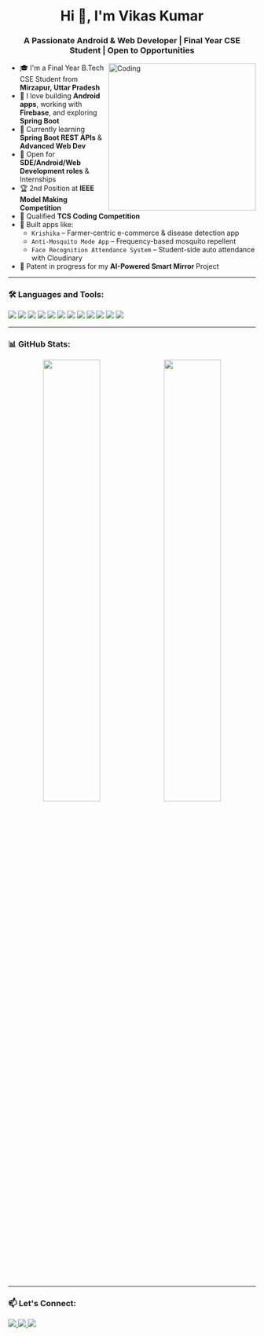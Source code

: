 <h1 align="center">Hi 👋, I'm Vikas Kumar</h1>
<h3 align="center">A Passionate Android & Web Developer | Final Year CSE Student | Open to Opportunities</h3>

<img align="right" alt="Coding" width="300" src="https://media.giphy.com/media/qgQUggAC3Pfv687qPC/giphy.gif" />

- 🎓 I'm a Final Year B.Tech CSE Student from **Mirzapur, Uttar Pradesh**
- 🚀 I love building **Android apps**, working with **Firebase**, and exploring **Spring Boot**
- 🧠 Currently learning **Spring Boot REST APIs** & **Advanced Web Dev**
- 💼 Open for **SDE/Android/Web Development roles** & Internships
- 🏆 2nd Position at **IEEE Model Making Competition**
- 🥇 Qualified **TCS Coding Competition**
- 📱 Built apps like:
  - `Krishika` – Farmer-centric e-commerce & disease detection app
  - `Anti-Mosquito Mode App` – Frequency-based mosquito repellent
  - `Face Recognition Attendance System` – Student-side auto attendance with Cloudinary
- 🧪 Patent in progress for my **AI-Powered Smart Mirror** Project

---

### 🛠️ Languages and Tools:
<p>
  <img src="https://img.shields.io/badge/Java-ED8B00?style=for-the-badge&logo=java&logoColor=white"/>
  <img src="https://img.shields.io/badge/Firebase-ffca28?style=for-the-badge&logo=firebase&logoColor=black"/>
  <img src="https://img.shields.io/badge/Android-3DDC84?style=for-the-badge&logo=android&logoColor=white"/>
  <img src="https://img.shields.io/badge/HTML5-e34c26?style=for-the-badge&logo=html5&logoColor=white"/>
  <img src="https://img.shields.io/badge/CSS3-264de4?style=for-the-badge&logo=css3&logoColor=white"/>
  <img src="https://img.shields.io/badge/JavaScript-f7df1e?style=for-the-badge&logo=javascript&logoColor=black"/>
  <img src="https://img.shields.io/badge/MongoDB-4DB33D?style=for-the-badge&logo=mongodb&logoColor=white"/>
  <img src="https://img.shields.io/badge/Express.js-000000?style=for-the-badge&logo=express&logoColor=white"/>
  <img src="https://img.shields.io/badge/React-61dafb?style=for-the-badge&logo=react&logoColor=black"/>
  <img src="https://img.shields.io/badge/Node.js-339933?style=for-the-badge&logo=node.js&logoColor=white"/>
  <img src="https://img.shields.io/badge/Spring Boot-6DB33F?style=for-the-badge&logo=spring-boot&logoColor=white"/>
  <img src="https://img.shields.io/badge/Power BI-F2C811?style=for-the-badge&logo=powerbi&logoColor=black"/>
</p>

---

### 📊 GitHub Stats:
<p align="center">
  <img src="https://github-readme-stats.vercel.app/api?username=vikas-kmr&show_icons=true&theme=github_dark" width="48%" />
  <img src="https://github-readme-streak-stats.herokuapp.com/?user=vikas-kmr&theme=github-dark-blue" width="48%" />
</p>

---

### 📫 Let's Connect:
<p>
  <a href="https://www.linkedin.com/in/vikas-kmr/" target="_blank">
    <img src="https://img.shields.io/badge/LinkedIn-vikas--kmr-blue?style=for-the-badge&logo=linkedin&logoColor=white" />
  </a>
  <a href="mailto:your.email@example.com">
    <img src="https://img.shields.io/badge/Gmail-Email-red?style=for-the-badge&logo=gmail&logoColor=white" />
  </a>
  <a href="https://github.com/vikas-kmr" target="_blank">
    <img src="https://img.shields.io/badge/GitHub-vikas--kmr-171515?style=for-the-badge&logo=github&logoColor=white" />
  </a>
</p>
